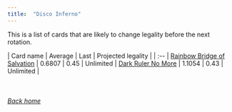 ```yaml
---
title:  "Disco Inferno"
---
```


This is a list of cards that are likely to change legality before the next rotation.

| Card name | Average | Last | Projected legality |
| :-- |
[Rainbow Bridge of Salvation](https://db.ygoprodeck.com/card/?search=Rainbow%20Bridge%20of%20Salvation) | 0.6807 | 0.45 | Unlimited |
[Dark Ruler No More](https://db.ygoprodeck.com/card/?search=Dark%20Ruler%20No%20More) | 1.1054 | 0.43 | Unlimited |

<br>

###### [Back home](index)